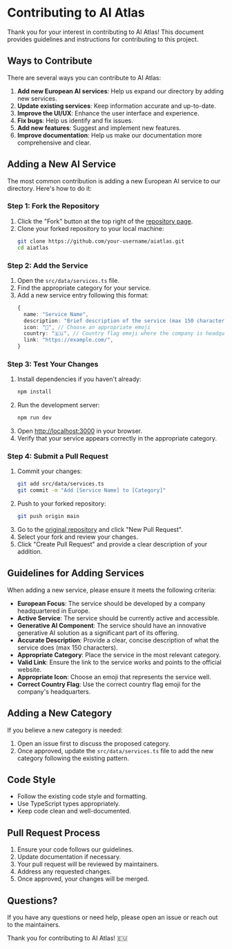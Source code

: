 # Contributing to AI Atlas

Thank you for your interest in contributing to AI Atlas! This document provides guidelines and instructions for contributing to this project.

## Ways to Contribute

There are several ways you can contribute to AI Atlas:

1. **Add new European AI services**: Help us expand our directory by adding new services.
2. **Update existing services**: Keep information accurate and up-to-date.
3. **Improve the UI/UX**: Enhance the user interface and experience.
4. **Fix bugs**: Help us identify and fix issues.
5. **Add new features**: Suggest and implement new features.
6. **Improve documentation**: Help us make our documentation more comprehensive and clear.

## Adding a New AI Service

The most common contribution is adding a new European AI service to our directory. Here's how to do it:

### Step 1: Fork the Repository

1. Click the "Fork" button at the top right of the [repository page](https://github.com/yourusername/aiatlas).
2. Clone your forked repository to your local machine:
   ```bash
   git clone https://github.com/your-username/aiatlas.git
   cd aiatlas
   ```

### Step 2: Add the Service

1. Open the `src/data/services.ts` file.
2. Find the appropriate category for your service.
3. Add a new service entry following this format:
   ```typescript
   {
     name: "Service Name",
     description: "Brief description of the service (max 150 characters)",
     icon: "🤖", // Choose an appropriate emoji
     country: "🇪🇺", // Country flag emoji where the company is headquartered
     link: "https://example.com/",
   }
   ```

### Step 3: Test Your Changes

1. Install dependencies if you haven't already:
   ```bash
   npm install
   ```
2. Run the development server:
   ```bash
   npm run dev
   ```
3. Open [http://localhost:3000](http://localhost:3000) in your browser.
4. Verify that your service appears correctly in the appropriate category.

### Step 4: Submit a Pull Request

1. Commit your changes:
   ```bash
   git add src/data/services.ts
   git commit -m "Add [Service Name] to [Category]"
   ```
2. Push to your forked repository:
   ```bash
   git push origin main
   ```
3. Go to the [original repository](https://github.com/yourusername/aiatlas) and click "New Pull Request".
4. Select your fork and review your changes.
5. Click "Create Pull Request" and provide a clear description of your addition.

## Guidelines for Adding Services

When adding a new service, please ensure it meets the following criteria:

- **European Focus**: The service should be developed by a company headquartered in Europe.
- **Active Service**: The service should be currently active and accessible.
- **Generative AI Component**: The service should have an innovative generative AI solution as a significant part of its offering.
- **Accurate Description**: Provide a clear, concise description of what the service does (max 150 characters).
- **Appropriate Category**: Place the service in the most relevant category.
- **Valid Link**: Ensure the link to the service works and points to the official website.
- **Appropriate Icon**: Choose an emoji that represents the service well.
- **Correct Country Flag**: Use the correct country flag emoji for the company's headquarters.

## Adding a New Category

If you believe a new category is needed:

1. Open an issue first to discuss the proposed category.
2. Once approved, update the `src/data/services.ts` file to add the new category following the existing pattern.

## Code Style

- Follow the existing code style and formatting.
- Use TypeScript types appropriately.
- Keep code clean and well-documented.

## Pull Request Process

1. Ensure your code follows our guidelines.
2. Update documentation if necessary.
3. Your pull request will be reviewed by maintainers.
4. Address any requested changes.
5. Once approved, your changes will be merged.

## Questions?

If you have any questions or need help, please open an issue or reach out to the maintainers.

Thank you for contributing to AI Atlas! 🇪🇺
